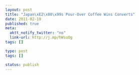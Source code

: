 ```yaml
---
layout: post
title: "Japan\xE2\x80\x99s Pour-Over Coffee Wins Converts"
date: 2011-02-19
published: true
meta:
  aktt_notify_twitter: "no"
  link-url: http://j.mp/hWsuOg
tags: []

type: post
tags: []

status: publish
---
```


